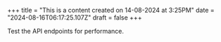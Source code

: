 +++
title = "This is a content created on 14-08-2024 at 3:25PM"
date = "2024-08-16T06:17:25.107Z"
draft = false
+++

  Test the API endpoints for performance.
        